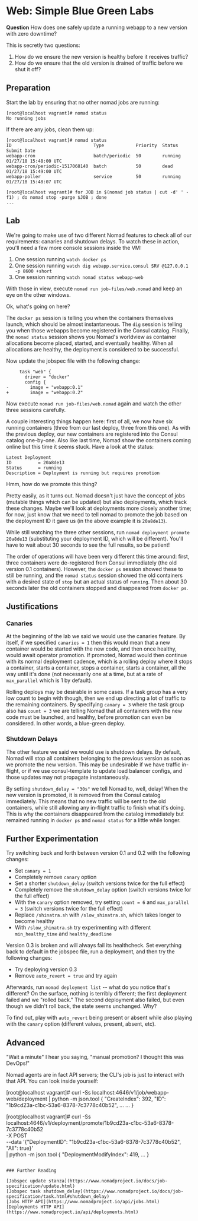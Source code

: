 # Web: Simple Blue Green Labs

**Question** How does one safely update a running webapp to a new version with zero downtime?

This is secretly two questions:

1. How do we ensure the new version is healthy before it receives traffic?
1. How do we ensure that the old version is drained of traffic before we shut it off?

## Preparation

Start the lab by ensuring that no other nomad jobs are running:

```
[root@localhost vagrant]# nomad status
No running jobs
```

If there are any jobs, clean them up:

```
[root@localhost vagrant]# nomad status
ID                               Type            Priority  Status   Submit Date
webapp-cron                      batch/periodic  50        running  01/27/18 15:48:00 UTC
webapp-cron/periodic-1517068140  batch           50        dead     01/27/18 15:49:00 UTC
webapp-poller                    service         50        running  01/27/18 15:48:07 UTC

[root@localhost vagrant]# for JOB in $(nomad job status | cut -d' ' -f1) ; do nomad stop -purge $JOB ; done
...
```

## Lab

We're going to make use of two different Nomad features to check all of our requirements: canaries and shutdown delays. To watch these in action, you'll need a few more console sessions inside the VM:

1. One session running `watch docker ps`
1. One session running `watch dig webapp.service.consul SRV @127.0.0.1 -p 8600 +short`
1. One session running `watch nomad status webapp-web`


With those in view, execute `nomad run job-files/web.nomad` and keep an eye on the other windows.

Ok, what's going on here?

The `docker ps` session is telling you when the containers themselves launch, which should be almost instantaneous. The `dig` session is telling you when those webapps become registered in the Consul catalog. Finally, the `nomad status` session shows you Nomad's worldview as container allocations become placed, started, and eventually healthy. When all allocations are healthy, the deployment is considered to be successful.

Now update the jobspec file with the following change:

```
     task "web" {
       driver = "docker"
       config {
-        image = "webapp:0.1"
+        image = "webapp:0.2"
```

Now execute `nomad run job-files/web.nomad` again and watch the other three sessions carefully.

A couple interesting things happen here: first of all, we now have six running containers (three from our last deploy, three from this one). As with the previous deploy, our new containers are registered into the Consul catalog one-by-one. Also like last time, Nomad show the containers coming online but this time it seems stuck. Have a look at the status:

```
Latest Deployment
ID          = 20a8de13
Status      = running
Description = Deployment is running but requires promotion
```

Hmm, how do we promote this thing?

Pretty easily, as it turns out. Nomad doesn't just have the concept of jobs (mutable things which can be updated) but also deployments, which track these changes. Maybe we'll look at deployments more closely another time; for now, just know that we need to tell nomad to promote the job based on the deployment ID it gave us (in the above example it is `20a8de13`).

While still watching the three other sessions, run `nomad deployment promote 20a8de13` (substituting your deployment ID, which will be different). You'll have to wait about 30 seconds to see the full results, so be patient!

The order of operations will have been very different this time around: first, three containers were de-registered from Consul immediately (the old version 0.1 containers). However, the `docker ps` session showed these to still be running, and the `nomad status` session showed the old containers with a desired state of `stop` but an actual status of `running`. Then about 30 seconds later the old containers stopped and disappeared from `docker ps`.

## Justifications

### Canaries

At the beginning of the lab we said we would use the canaries feature. By itself, if we specified `canaries = 1` then this would mean that a new container would be started with the new code, and then once healthy, would await operator promotion. If promoted, Nomad would then continue with its normal deployment cadence, which is a rolling deploy where it stops a container, starts a container, stops a container, starts a container, all the way until it's done (not necessarily one at a time, but at a rate of `max_parallel` which is 1 by default).

Rolling deploys may be desirable in some cases. If a task group has a very low count to begin with though, then we end up directing a lot of traffic to the remaining containers. By specifying `canary = 3` where the task group also has `count = 3` we are telling Nomad that all containers with the new code must be launched, and healthy, before promotion can even be considered. In other words, a blue-green deploy.

### Shutdown Delays

The other feature we said we would use is shutdown delays. By default, Nomad will stop all containers belonging to the previous version as soon as we promote the new version. This may be undesirable if we have traffic in-flight, or if we use consul-template to update load balancer configs, and those updates may not propagate instantaneously.

By setting `shutdown_delay = "30s"` we tell Nomad to, well, delay! When the new version is promoted, it is removed from the Consul catalog immediately. This means that no new traffic will be sent to the old containers, while still allowing any in-flight traffic to finish what it's doing. This is why the containers disappeared from the catalog immediately but remained running in `docker ps` and `nomad status` for a little while longer.

## Further Experimentation

Try switching back and forth between version 0.1 and 0.2 with the following changes:

* Set `canary = 1`
* Completely remove `canary` option
* Set a shorter `shutdown_delay` (switch versions twice for the full effect)
* Completely remove the `shutdown_delay` option (switch versions twice for the full effect)
* With the `canary` option removed, try setting `count = 6` and `max_parallel = 3` (switch versions twice for the full effect)
* Replace `/shinatra.sh` with `/slow_shinatra.sh`, which takes longer to become healthy
* With `/slow_shinatra.sh` try experimenting with different `min_healthy_time` and `healthy_deadline`

Version 0.3 is broken and will always fail its healthcheck. Set everything back to default in the jobspec file, run a deployment, and then try the following changes:

* Try deploying version 0.3
* Remove `auto_revert = true` and try again

Afterwards, run `nomad deployment list` -- what do you notice that's different? On the surface, nothing is terribly different; the first deployment failed and we "rolled back." The second deployment also failed, but even though we didn't roll back, the state seems unchanged. Why?

To find out, play with `auto_revert` being present or absent while also playing with the `canary` option (different values, present, absent, etc).

## Advanced

"Wait a minute" I hear you saying, "manual promotion? I thought this was DevOps!"

Nomad agents are in fact API servers; the CLI's job is just to interact with that API. You can look inside yourself:

[root@localhost vagrant]# curl -Ss localhost:4646/v1/job/webapp-web/deployment | python -m json.tool
{
    "CreateIndex": 392,
    "ID": "1b9cd23a-c1bc-53a6-8378-7c3778c40b52",
    ...
    ...
}

[root@localhost vagrant]# curl -Ss localhost:4646/v1/deployment/promote/1b9cd23a-c1bc-53a6-8378-7c3778c40b52 \
  -X POST \
  --data '{"DeploymentID": "1b9cd23a-c1bc-53a6-8378-7c3778c40b52", "All": true}' \
  | python -m json.tool
{
    "DeploymentModifyIndex": 419,
    ...
}
```

### Further Reading

[Jobspec update stanza](https://www.nomadproject.io/docs/job-specification/update.html)
[Jobspec task shutdown_delay](https://www.nomadproject.io/docs/job-specification/task.html#shutdown_delay)
[Jobs HTTP API](https://www.nomadproject.io/api/jobs.html)
[Deployments HTTP API](https://www.nomadproject.io/api/deployments.html)
